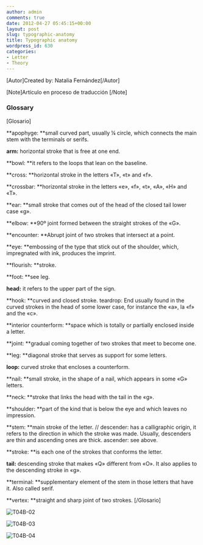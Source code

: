 ```yaml
---
author: admin
comments: true
date: 2012-04-27 05:45:15+00:00
layout: post
slug: typographic-anatomy
title: Typographic anatomy
wordpress_id: 630
categories:
- Letter
- Theory
---
```


[Autor]Created by: Natalia Fernández[/Autor]

[Note]Artículo en proceso de traducción [/Note]



### Glossary


[Glosario]

**apophyge: **small curved part, usually ¼ circle, which connects the main stem with the terminals or serifs. 

**arm:** horizontal stroke that is free at one end. 

**bowl: **it refers to the loops that lean on the baseline. 

**cross: **horizontal stroke in the letters «T», «t» and «f».

**crossbar: **horizontal stroke in the letters «e», «f», «t», «A», «H» and «T». 

**ear: **small stroke that comes out of the head of the closed tail lower case «g».  

**elbow: **90º joint formed between the straight strokes of the «G». 

**encounter: **Abrupt joint of two strokes that intersect at a point.

**eye: **embossing of the type that stick out of the shoulder, which, impregnated with ink, produces the imprint. 

**flourish: **stroke. 

**foot: **see leg.

**head:** it refers to the upper part of the sign. 

**hook: **curved and closed stroke. teardrop: End usually found in the curved strokes in the head of some lower case, for instance the «a», la «f» and the «c». 

**interior counterform: **space which is totally or partially enclosed inside a letter. 

**joint: **gradual coming together of two strokes that meet to become one. 

**leg: **diagonal stroke that serves as support for some letters. 

**loop:** curved stroke that encloses a counterform. 

**nail: **small stroke, in the shape of a nail, which appears in some «G» letters.

**neck: **stroke that links the head with the tail in the «g». 

**shoulder: **part of the kind that is below the eye and which leaves no impression. 

**stem: **main stroke of the letter. // descender: has a calligraphic origin, it refers to the direction in which the stroke was made. Usually, descenders are thin and ascending ones are thick. ascender: see above. 

**stroke: **is each one of the strokes that conforms the letter. 

**tail:** descending stroke that makes «Q» different from «O». It also applies to the descending stroke in «g».   

**terminal: **supplementary element of the stem in those letters that have it. Also called serif. 
 
**vertex: **straight and sharp joint of two strokes.
[/Glosario]

![T04B-02](http://live.oert.org/en-US/images/T04B-02.jpg)

![T04B-03](http://live.oert.org/en-US/images/T04B-03.jpg)

![T04B-04](http://live.oert.org/en-US/images/T04B-04.jpg)

